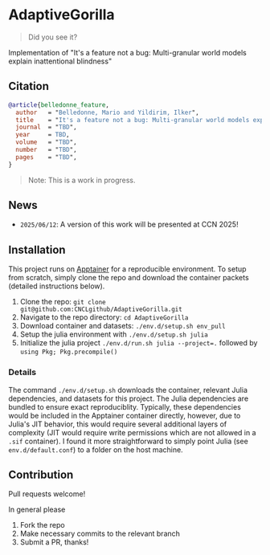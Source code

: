 # AdaptiveGorilla

> Did you see it?

Implementation of "It's a feature not a bug: Multi-granular world models explain inattentional blindness"

## Citation

```bib
@article{belledonne_feature,
  author   = "Belledonne, Mario and Yildirim, Ilker",
  title    = "It's a feature not a bug: Multi-granular world models explain inattentional blindness",
  journal  = "TBD",
  year     = TBD,
  volume   = "TBD",
  number   = "TBD",
  pages    = "TBD",
}
```

> Note: This is a work in progress.

## News

- `2025/06/12`: A version of this work will be presented at CCN 2025!

## Installation


This project runs on [Apptainer](https://apptainer.org/) for a reproducible environment. To setup from scratch, simply clone the repo and download the container packets (detailed instructions below).

1. Clone the repo: `git clone git@github.com:CNCLgithub/AdaptiveGorilla.git`
2. Navigate to the repo directory: `cd AdaptiveGorilla`
3. Download container and datasets: `./env.d/setup.sh env_pull`
4. Setup the julia environment with `./env.d/setup.sh julia`
5. Initialize the julia project `./env.d/run.sh julia --project=.` followed by `using Pkg; Pkg.precompile()`


### Details

The command `./env.d/setup.sh` downloads the container, relevant Julia dependencies, and datasets for this project. The Julia dependencies are bundled to ensure exact reproduciblity. Typically, these dependencies would be included in the Apptainer container directly, however, due to Julia's JIT behavior, this would require several additional layers of complexity (JIT would require write permissions which are not allowed in a `.sif` container). I found it more straightforward to simply point Julia (see `env.d/default.conf`) to a folder on the host machine. 


## Contribution

Pull requests welcome!

In general please

1. Fork the repo
2. Make necessary commits to the relevant branch
3. Submit a PR, thanks!

